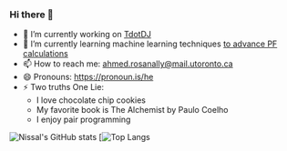 ### Hi there 👋

- 🔭 I’m currently working on [TdotDJ](https://github.com/ll-O-ll/TdotDJ)
- 🌱 I’m currently learning machine learning techniques [to advance PF calculations](https://github.com/ll-O-ll/HotStartACPF)
- 📫 How to reach me: ahmed.rosanally@mail.utoronto.ca
- 😄 Pronouns: https://pronoun.is/he
- ⚡ Two truths One Lie:
  - I love chocolate chip cookies
  - My favorite book is The Alchemist by Paulo Coelho
  - I enjoy pair programming 
 
![Nissal's GitHub stats](https://github-readme-stats.vercel.app/api?username=ll-O-ll&show_icons=true&theme=radical)
[![Top Langs](https://github-readme-stats.vercel.app/api/top-langs/?username=ll-O-ll&show_icons=true&theme=radical)
